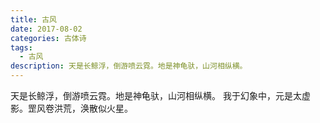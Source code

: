 ```yaml
---
title: 古风
date: 2017-08-02
categories: 古体诗
tags:
  - 古风
description: 天是长鲸浮，倒游喷云霓。地是神龟驮，山河相纵横。
---
```


天是长鲸浮，倒游喷云霓。地是神龟驮，山河相纵横。
我于幻象中，元是太虚影。罡风卷洪荒，涣散似火星。
